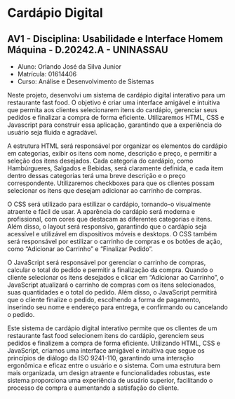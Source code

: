 # Cardápio Digital

## AV1 - Disciplina: Usabilidade e Interface Homem Máquina - D.20242.A - UNINASSAU

* Aluno: Orlando José da Silva Junior
* Matrícula: 01614406
* Curso: Análise e Desenvolvimento de Sistemas

Neste projeto, desenvolvi um sistema de cardápio digital interativo para um restaurante fast food. O objetivo é criar uma interface amigável e intuitiva que permita aos clientes selecionarem itens do cardápio, gerenciar seus pedidos e finalizar a compra de forma eficiente. Utilizaremos HTML, CSS e Javascript para construir essa aplicação, garantindo que a experiência do usuário seja fluida e agradável.

A estrutura HTML será responsável por organizar os elementos do cardápio em categorias, exibir os itens com nome, descrição e preço, e permitir a seleção dos itens desejados. Cada categoria do cardápio, como Hambúrgueres, Salgados e Bebidas, será claramente definida, e cada item dentro dessas categorias terá uma breve descrição e o preço correspondente. Utilizaremos checkboxes para que os clientes possam selecionar os itens que desejam adicionar ao carrinho de compras.

O CSS será utilizado para estilizar o cardápio, tornando-o visualmente atraente e fácil de usar. A aparência do cardápio será moderna e profissional, com cores que destacam as diferentes categorias e itens. Além disso, o layout será responsivo, garantindo que o cardápio seja acessível e utilizável em dispositivos móveis e desktops. O CSS também será responsável por estilizar o carrinho de compras e os botões de ação, como “Adicionar ao Carrinho” e “Finalizar Pedido”.

O JavaScript será responsável por gerenciar o carrinho de compras, calcular o total do pedido e permitir a finalização da compra. Quando o cliente selecionar os itens desejados e clicar em “Adicionar ao Carrinho”, o JavaScript atualizará o carrinho de compras com os itens selecionados, suas quantidades e o total do pedido. Além disso, o JavaScript permitirá que o cliente finalize o pedido, escolhendo a forma de pagamento, inserindo seu nome e endereço para entrega, e confirmando ou cancelando o pedido.

Este sistema de cardápio digital interativo permite que os clientes de um restaurante fast food selecionem itens do cardápio, gerenciem seus pedidos e finalizem a compra de forma eficiente. Utilizando HTML, CSS e JavaScript, criamos uma interface amigável e intuitiva que segue os princípios de diálogo da ISO 9241-110, garantindo uma interação ergonômica e eficaz entre o usuário e o sistema. Com uma estrutura bem mais organizada, um design atraente e funcionalidades robustas, este sistema proporciona uma experiência de usuário superior, facilitando o processo de compra e aumentando a satisfação do cliente.
